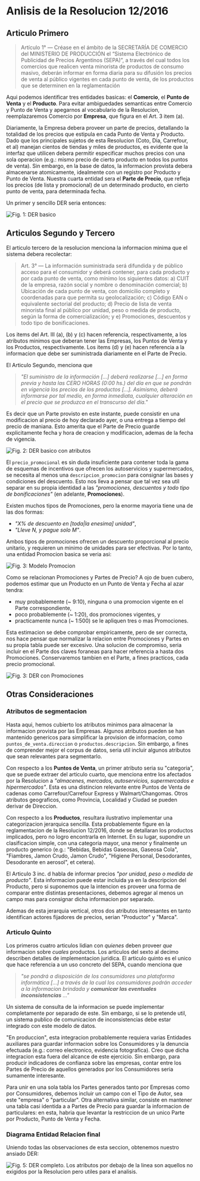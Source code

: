 # Anlisis de la Resolucion 12/2016

## Articulo Primero

> Artículo 1° — Créase en el ámbito de la SECRETARÍA DE COMERCIO del MINISTERIO DE
PRODUCCIÓN el “Sistema Electrónico de Publicidad de Precios Argentinos (SEPA)”, a través del cual
todos los comercios que realicen venta minorista de productos de consumo masivo, deberán informar en
forma diaria para su difusión los precios de venta al público vigentes en cada punto de venta, de los
productos que se determinen en la reglamentación

Aqui podemos identificar tres entidades basicas: el **Comercio**, el **Punto de Venta** y el **Producto**. Para evitar ambiguedades semanticas entre Comercio y Punto de Venta y apegarnos al vocabulario de la Resolucion, reemplazaremos Comercio por **Empresa**, que figura en el Art. 3 item (a).

Diariamente, la Empresa debera proveer un parte de precios, detallando la totalidad de los precios que estipula en cada Punto de Venta y Producto. Dado que los principales sujetos de esta Resolucion (Coto, Dia, Carrefour, et al) manejan cientos de tiendas y miles de productos, es evidente que la interfaz que utilicen debera permitir especificar muchos precios con una sola operacion (e.g.: mismo precio de cierto producto en todos los puntos de venta). Sin embargo, en la base de datos, la informacion provista debera almacenarse atomicamente, idealmente con un registro por Producto y Punto de Venta. Nuestra cuarta entidad sera el **Parte de Precio**, que refleja los precios (de lista y promocional) de un determinado producto, en cierto punto de venta, para determinada fecha.

Un primer y sencillo DER seria entonces:

![Fig. 1: DER basico](../img/der-sin-tablas.png)

## Articulos Segundo y Tercero

El articulo tercero de la resolucion menciona la informacion minima que el sistema debera recolectar:

> Art. 3° — La información suministrada será difundida y de público acceso para el consumidor y deberá
contener, para cada producto y por cada punto de venta, como mínimo los siguientes datos:
a) CUIT de la empresa, razón social y nombre o denominación comercial;
b) Ubicación de cada punto de venta, con domicilio completo y coordenadas para que permita su
geolocalización;
c) Código EAN o equivalente sectorial del producto;
d) Precio de lista de venta minorista final al público por unidad, peso o medida de producto, según la
forma de comercialización; y
e) Promociones, descuentos y todo tipo de bonificaciones.

Los items del Art. III (a), (b) y (c) hacen referencia, respectivamente, a los atributos minimos que deberan tener las Empresas, los Puntos de Venta y los Productos, respectivamente. Los items (d) y (e) hacen referencia a la informacion que debe ser suministrada diariamente en el Parte de Precio. 

El Articulo Segundo, menciona que 
> _"El suministro de la información [...] deberá realizarse [...] en forma previa y hasta las CERO HORAS (0:00 hs.) del día en que se pondrán en vigencia los precios de los productos [...]. Asimismo, deberá informarse por tal medio, en forma inmediata, cualquier alteración en el precio que se produzca en el transcurso del día."_

Es decir que un Parte provisto en este instante, puede consistir en una modificacion al precio de hoy declarado ayer, o una entrega a tiempo del precio de maniana. Esto amerita que el Parte de Precio guarde explicitamente fecha y hora de creacion y modificacion, ademas de la fecha de vigencia.

![Fig. 2: DER basico con atributos](../img/der-sin-promo.png)

El `precio_promocional` es sin duda insuficiente para contener toda la gama de esquemas de incentivos que ofrecen los autoservicios y supermercados, se necesita al menos una `descripcion_promocion` para consignar las bases y condiciones del descuento. Esto nos lleva a pensar que tal vez sea util separar en su propia identidad a las _"promociones, descuentos y todo tipo de bonificaciones"_ (en adelante, **Promociones**).

Existen muchos tipos de Promociones, pero la enorme mayoria tiene una de las dos formas:
- _"X% de descuento en [toda|la enesima] unidad"_,
- _"Lleve N, y pague solo M"_.

Ambos tipos de promociones ofrecen un descuento proporcional al precio unitario, y requieren un minimo de unidades para ser efectivas. Por lo tanto, una entidad Promocion basica se veria asi:

![Fig. 3: Modelo Promocion](../img/promocion.png)

Como se relacionan Promociones y Partes de Precio? A ojo de buen cubero, podemos estimar que un Producto en un Punto de Venta y Fecha al azar tendra:
- muy probablemente (~ 9:10), ninguna o una promocion vigente en el Parte correspondiente,
- poco probablemente (~ 1:20), dos promociones vigentes, y
- practicamente nunca (~ 1:500) se le apliquen tres o mas Promociones.

Esta estimacion se debe comprobar empiricamente, pero de ser correcta, nos hace pensar que normalizar la relacion entre Promociones y Partes en su propia tabla puede ser excesivo. Una solucion de compromiso, seria incluir en el Parte dos claves foraneas para hacer referencia a hasta dos Promociones. Conservaremos tambien en el Parte, a fines practicos, cada precio promocional.

![Fig. 3: DER con Promociones](../img/der-con-promo.png)

## Otras Consideraciones

### Atributos de segmentacion

Hasta aqui, hemos cubierto los atributos minimos para almacenar la informacion provista por las Empresas. Algunos atributos pueden se han mantenido genericos para simplificar la provision de informacion, como `puntos_de_venta.direccion` o `productos.descripcion`. Sin embargo, a fines de comprender mejor el corpus de datos, seria util incluir algunos atributos que sean relevantes para segmentarlo. 

Con respecto a los **Puntos de Venta**, un primer atributo seria su "categoria", que se puede extraer del articulo cuarto, que menciona entre los afectados por la Resolucion a _"almacenes, mercados, autoservicios, supermercados e hipermercados"_. Esta es una distincion relevante entre Puntos de Venta de cadenas como Carrefour/Carrefour Express y Walmart/Changomas. Otros atributos geograficos, como Provincia, Localidad y Ciudad se pueden derivar de Direccion.

Con respecto a los **Productos**, resultara ilustrativo implementar una categorizacion jerarquica sencilla. Esta probablemente figure en la reglamentacion de la Resolucion 12/2016, donde se detallaran los productos implicados, pero no logro encontrarla en Internet. En su lugar, supondre un clasificacion simple, con una categoria mayor, una menor y finalmente un producto generico (e.g.: "Bebidas, Bebidas Gaseosas, Gaseosa Cola", "Fiambres, Jamon Crudo, Jamon Crudo", "Higiene Personal, Desodorantes, Desodorante en aerosol", et cetera).

El Articulo 3 inc. d habla de informar precios _"por unidad, peso o medida de producto"_. Esta informacion puede estar incluida ya en la descripcion del Producto, pero si suponemos que la intencion es proveer una forma de comparar entre distintas presentaciones, debemos agregar al menos un campo mas para consignar dicha informacion por separado.

Ademas de esta jerarquia vertical, otros dos atributos interesantes en tanto identifican actores fijadores de precios, serian "Productor" y "Marca".

### Articulo Quinto

Los primeros cuatro articulos lidian con _quienes_ deben proveer _que_ informacion sobre _cuales_ productos. Los articulos del sexto al decimo describen detalles de implementacion juridica. El articulo quinto es el unico que hace referencia a un uso concreto del SEPA, cuando menciona que 

> _"se pondrá a disposición de los consumidores una plataforma informática [...] a través de la cual los consumidores podrán acceder a la informacion brindada y **comunicar las eventuales inconsistencias** ..."_

Un sistema de consulta de la informacion se puede implementar completamente por separado de este. Sin embargo, si se lo pretende util, un sistema publico de comunicacion de inconsistencias debe estar integrado con este modelo de datos.

"En produccion", esta integracion probablemente requiera varias Entidades auxiliares para guardar informacion sobre los Consumidores y la denuncia efectuada (e.g.: correo electronico, evidencia fotografica). Creo que dicha integracion esta fuera del alcance de este ejercicio. Sin embargo, para producir indicadores de confianza sobre las empresas, contar entre los Partes de Precio de aquellos generados por los Consumidores seria sumamente interesante.

Para unir en una sola tabla los Partes generados tanto por Empresas como por Consumidores, debemos incluir un campo con el Tipo de Autor, sea este "empresa" o "particular". Otra alternativa similar, consiste en mantener una tabla casi identida a a Partes de Precio para guardar la informacion de particulares: en esta, habria que levantar la restriccion de un unico Parte por Producto, Punto de Venta y Fecha.

### Diagrama Entidad Relacion final

Uniendo todas las observaciones de esta seccion, obtenemos nuestro ansiado DER:

![Fig. 5: DER completo. Los atributos por debajo de la linea son aquellos no exigidos por la Resolucion pero utiles para el analisis.](../img/der-con-atributos-extra.png)
